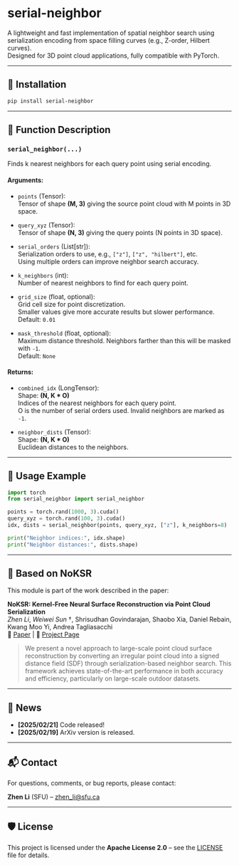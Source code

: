 # serial-neighbor

A lightweight and fast implementation of spatial neighbor search using serialization encoding from space filling curves (e.g., Z-order, Hilbert curves).  
Designed for 3D point cloud applications, fully compatible with PyTorch.

---

## 🚀 Installation

```bash
pip install serial-neighbor
```

---

## 🧠 Function Description

### `serial_neighbor(...)`

Finds k nearest neighbors for each query point using serial encoding.

#### **Arguments:**

- `points` (Tensor):  
  Tensor of shape **(M, 3)** giving the source point cloud with M points in 3D space.

- `query_xyz` (Tensor):  
  Tensor of shape **(N, 3)** giving the query points (N points in 3D space).

- `serial_orders` (List[str]):  
  Serialization orders to use, e.g., `["z"]`, `["z", "hilbert"]`, etc.  
  Using multiple orders can improve neighbor search accuracy.

- `k_neighbors` (int):  
  Number of nearest neighbors to find for each query point.

- `grid_size` (float, optional):  
  Grid cell size for point discretization.  
  Smaller values give more accurate results but slower performance. Default: `0.01`

- `mask_threshold` (float, optional):  
  Maximum distance threshold. Neighbors farther than this will be masked with `-1`.  
  Default: `None`

#### **Returns:**

- `combined_idx` (LongTensor):  
  Shape: **(N, K * O)**  
  Indices of the nearest neighbors for each query point.  
  O is the number of serial orders used. Invalid neighbors are marked as `-1`.

- `neighbor_dists` (Tensor):  
  Shape: **(N, K * O)**  
  Euclidean distances to the neighbors.

---

## 🧪 Usage Example

```python
import torch
from serial_neighbor import serial_neighbor

points = torch.rand(1000, 3).cuda()
query_xyz = torch.rand(100, 3).cuda()
idx, dists = serial_neighbor(points, query_xyz, ["z"], k_neighbors=8)

print("Neighbor indices:", idx.shape)
print("Neighbor distances:", dists.shape)
```

---

## 📄 Based on NoKSR

This module is part of the work described in the paper:

**NoKSR: Kernel-Free Neural Surface Reconstruction via Point Cloud Serialization**  
*Zhen Li*, *Weiwei Sun* †, Shrisudhan Govindarajan, Shaobo Xia, Daniel Rebain, Kwang Moo Yi, Andrea Tagliasacchi  
📄 [Paper](https://arxiv.org/abs/2502.12534) | 🔗 [Project Page](https://github.com/theialab/noksr)

> We present a novel approach to large-scale point cloud surface reconstruction by converting an irregular point cloud into a signed distance field (SDF) through serialization-based neighbor search. This framework achieves state-of-the-art performance in both accuracy and efficiency, particularly on large-scale outdoor datasets.

---

## 📰 News

- **[2025/02/21]** Code released!
- **[2025/02/19]** ArXiv version is released.

---

## 📬 Contact

For questions, comments, or bug reports, please contact:

**Zhen Li** (SFU) – zhen_li@sfu.ca

---

## 🛡 License

This project is licensed under the **Apache License 2.0** – see the [LICENSE](LICENSE) file for details.
```
